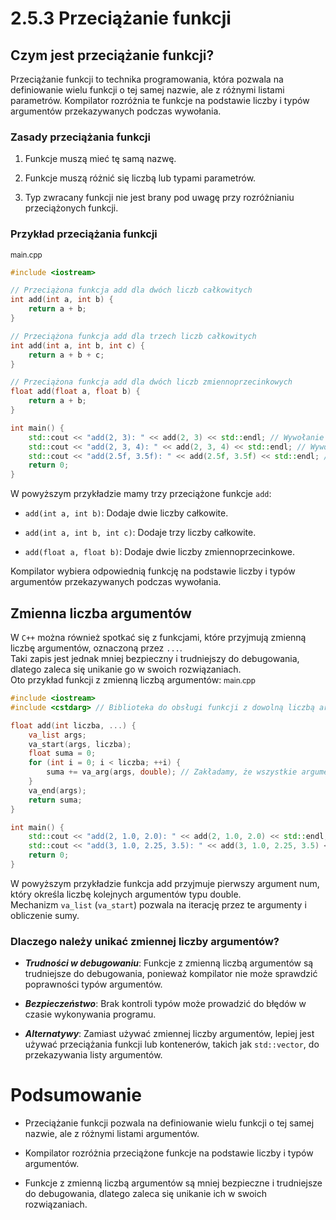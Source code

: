 # 2.5.3 Przeciążanie funkcji
## Czym jest przeciążanie funkcji?

Przeciążanie funkcji to technika programowania, która pozwala na definiowanie wielu funkcji o tej samej nazwie, ale z różnymi listami parametrów. Kompilator rozróżnia te funkcje na podstawie liczby i typów argumentów przekazywanych podczas wywołania.

### Zasady przeciążania funkcji

1. Funkcje muszą mieć tę samą nazwę.

2. Funkcje muszą różnić się liczbą lub typami parametrów.

3. Typ zwracany funkcji nie jest brany pod uwagę przy rozróżnianiu przeciążonych funkcji.

### Przykład przeciążania funkcji
<small>main.cpp</small>

```cpp
#include <iostream>

// Przeciążona funkcja add dla dwóch liczb całkowitych
int add(int a, int b) {
    return a + b;
}

// Przeciążona funkcja add dla trzech liczb całkowitych
int add(int a, int b, int c) {
    return a + b + c;
}

// Przeciążona funkcja add dla dwóch liczb zmiennoprzecinkowych
float add(float a, float b) {
    return a + b;
}

int main() {
    std::cout << "add(2, 3): " << add(2, 3) << std::endl; // Wywołanie funkcji add(int, int)
    std::cout << "add(2, 3, 4): " << add(2, 3, 4) << std::endl; // Wywołanie funkcji add(int, int, int)
    std::cout << "add(2.5f, 3.5f): " << add(2.5f, 3.5f) << std::endl; // Wywołanie funkcji add(float, float)
    return 0;
}
```

W powyższym przykładzie mamy trzy przeciążone funkcje `add`:

- `add(int a, int b)`: Dodaje dwie liczby całkowite.

- `add(int a, int b, int c)`: Dodaje trzy liczby całkowite.

- `add(float a, float b)`: Dodaje dwie liczby zmiennoprzecinkowe.

Kompilator wybiera odpowiednią funkcję na podstawie liczby i typów argumentów przekazywanych podczas wywołania.

## Zmienna liczba argumentów

W `C++` można również spotkać się z funkcjami, które przyjmują zmienną liczbę argumentów, oznaczoną przez `...`.  
Taki zapis jest jednak mniej bezpieczny i trudniejszy do debugowania, dlatego zaleca się unikanie go w swoich rozwiązaniach.  
Oto przykład funkcji z zmienną liczbą argumentów:
<small>main.cpp</small>

```cpp
#include <iostream>
#include <cstdarg> // Biblioteka do obsługi funkcji z dowolną liczbą argumentów

float add(int liczba, ...) {
    va_list args;
    va_start(args, liczba);
    float suma = 0;
    for (int i = 0; i < liczba; ++i) {
        suma += va_arg(args, double); // Zakładamy, że wszystkie argumenty są typu double
    }
    va_end(args);
    return suma;
}

int main() {
    std::cout << "add(2, 1.0, 2.0): " << add(2, 1.0, 2.0) << std::endl; // Wynik: 3.0
    std::cout << "add(3, 1.0, 2.25, 3.5): " << add(3, 1.0, 2.25, 3.5) << std::endl; // Wynik: 6.75
    return 0;
}
```

W powyższym przykładzie funkcja add przyjmuje pierwszy argument num, który określa liczbę kolejnych argumentów typu double.  
Mechanizm `va_list` (`va_start`) pozwala na iterację przez te argumenty i obliczenie sumy.

### Dlaczego należy unikać zmiennej liczby argumentów?

- __*Trudności w debugowaniu*__: Funkcje z zmienną liczbą argumentów są trudniejsze do debugowania, ponieważ kompilator nie może sprawdzić poprawności typów argumentów.

- __*Bezpieczeństwo*__: Brak kontroli typów może prowadzić do błędów w czasie wykonywania programu.

- __*Alternatywy*__: Zamiast używać zmiennej liczby argumentów, lepiej jest używać przeciążania funkcji lub kontenerów, takich jak `std::vector`, do przekazywania listy argumentów.

# Podsumowanie

- Przeciążanie funkcji pozwala na definiowanie wielu funkcji o tej samej nazwie, ale z różnymi listami argumentów.

- Kompilator rozróżnia przeciążone funkcje na podstawie liczby i typów argumentów.

- Funkcje z zmienną liczbą argumentów są mniej bezpieczne i trudniejsze do debugowania, dlatego zaleca się unikanie ich w swoich rozwiązaniach.